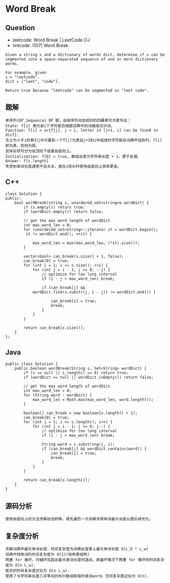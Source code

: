 # Word Break

## Question

- leetcode: Word Break | LeetCode OJ
- lintcode: (107) Word Break

```
Given a string s and a dictionary of words dict, determine if s can be
segmented into a space-separated sequence of one or more dictionary words.

For example, given
s = "leetcode",
dict = ["leet", "code"].

Return true because "leetcode" can be segmented as "leet code".
```

## 题解

    单序列(DP_Sequence) DP 题，由单序列动态规划的四要素可大致写出：
    State: f[i] 表示前i个字符能否根据词典中的词被成功分词。
    Function: f[i] = or{f[j], j < i, letter in [j+1, i] can be found in dict}, 
    含义为小于i的索引j中只要有一个f[j]为真且j+1到i中组成的字符能在词典中找到时，f[i]即为真，否则为假。
    具体实现可分为自顶向下或者自底向上。
    Initialization: f[0] = true, 数组长度为字符串长度 + 1，便于处理。
    Answer: f[s.length]
    考虑到单词长度通常不会太长，故在s较长时使用自底向上效率更高。

## C++

    class Solution {
    public:
        bool wordBreak(string s, unordered_set<string>& wordDict) {
            if (s.empty()) return true;
            if (wordDict.empty()) return false;
    
            // get the max word length of wordDict
            int max_word_len = 0;
            for (unordered_set<string>::iterator it = wordDict.begin();
             it != wordDict.end(); ++it) {
    
                max_word_len = max(max_word_len, (*it).size());
            }
    
            vector<bool> can_break(s.size() + 1, false);
            can_break[0] = true;
            for (int i = 1; i <= s.size(); ++i) {
                for (int j = i - 1; j >= 0; --j) {
                    // optimize for too long interval
                    if (i - j > max_word_len) break;
    
                    if (can_break[j] && 
                wordDict.find(s.substr(j, i - j)) != wordDict.end()) {
    
                        can_break[i] = true;
                        break;
                    }
                }
            }
    
            return can_break[s.size()];
        }
    };

## Java
    
    public class Solution {
        public boolean wordBreak(String s, Set<String> wordDict) {
            if (s == null || s.length() == 0) return true;
            if (wordDict == null || wordDict.isEmpty()) return false;
    
            // get the max word length of wordDict
            int max_word_len = 0;
            for (String word : wordDict) {
                max_word_len = Math.max(max_word_len, word.length());
            }
    
            boolean[] can_break = new boolean[s.length() + 1];
            can_break[0] = true;
            for (int i = 1; i <= s.length(); i++) {
                for (int j = i - 1; j >= 0; j--) {
                    // optimize for too long interval
                    if (i - j > max_word_len) break;
    
                    String word = s.substring(j, i);
                    if (can_break[j] && wordDict.contains(word)) {
                        can_break[i] = true;
                        break;
                    }
                }
            }
    
            return can_break[s.length()];
        }
    }

## 源码分析

    使用自底向上的方法求解状态转移，首先遍历一次词典求得单词最大长度以便后续优化。

## 复杂度分析
    
    求解词典中最大单词长度，时间复杂度为词典长度乘上最大单词长度 O(L_D * L_w)
    词典中找单词的时间复杂度为 O(1)(哈希表结构)
    两重 for 循环，内循环在超出最大单词长度时退出，故最坏情况下两重 for 循环的时间复杂度为 O(n L_w).
    故总的时间复杂度近似为 O(n L_w).
    使用了与字符串长度几乎等长的布尔数组和临时单词word，空间复杂度近似为 O(n).